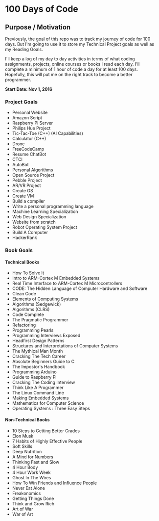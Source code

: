 # 100 Days of Code

## Purpose / Motivation

Previously, the goal of this repo was to track my journey of code for 100 days. But I'm going to use it to store my Technical Project goals as well as my Reading Goals. 

I'll keep a log of my day to day activities in terms of what coding assignments, projects, online courses or books I read each day. I'll complete a minimum of 1 hour of code a day for at least 100 days. Hopefully, this will put me on the right track to become a better programmer. 


<b> Start Date: Nov 1, 2016 </b>

### Project Goals

- Personal Website
- Amazon Script
- Raspberry Pi Server
- Philips Hue Project
- Tic-Tac-Toe (C++) (AI Capabilities)
- Calculator (C++)
- Drone
- FreeCodeCamp
- Resume ChatBot
- CTCI
- AutoBot
- Personal Algorithms
- Open Source Project
- Pebble Project
- AR/VR Project
- Create OS
- Create VM
- Build a compiler
- Write a personal programming language
- Machine Learning Specialization
- Web Design Specialization
- Website from scratch
- Robot Operating System Project
- Build A Computer
- HackerRank

### Book Goals

#### Technical Books

- How To Solve It
- Intro to ARM-Cortex M Embedded Systems
- Real Time Interface to ARM-Cortex M Microcontrollers
- CODE: The Hidden Language of Computer Hardware and Software
- Clean Code
- Elements of Computing Systems
- Algorithms (Sedgewick)
- Algorithms (CLRS)
- Code Complete 
- The Pragmatic Programmer
- Refactoring
- Programming Pearls
- Programming Interviews Exposed
- Headfirst Design Patterns
- Structures and Interpretations of Computer Systems
- The Mythical Man Month
- Cracking The Tech Career
- Absolute Beginners Guide to C
- The Impostor's Handbook
- Programming Arduino
- Guide to Raspberry Pi
- Cracking The Coding Interview
- Think Like A Programmer
- The Linux Command Line
- Making Embedded Systems
- Mathematics for Computer Science
- Operating Systems : Three Easy Steps

#### Non-Technical Books

- 10 Steps to Getting Better Grades
- Elon Musk
- 7 Habits of Highly Effective People
- Soft Skills
- Deep Nutrition
- A Mind for Numbers
- Thinking Fast and Slow
- 4 Hour Body
- 4 Hour Work Week
- Ghost In The Wires
- How To Win Friends and Influence People
- Never Eat Alone
- Freakonomics
- Getting Things Done
- Think and Grow Rich
- Art of War
- War of Art


